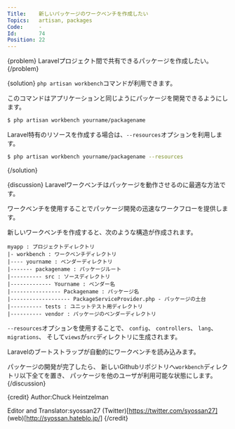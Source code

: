 ```yaml
---
Title:    新しいパッケージのワークベンチを作成したい
Topics:   artisan, packages
Code:     -
Id:       74
Position: 22
---
```


{problem}
Laravelプロジェクト間で共有できるパッケージを作成したい。
{/problem}

{solution}
`php artisan workbench`コマンドが利用できます。

このコマンドはアプリケーションと同じようにパッケージを開発できるようにします。

```bash
$ php artisan workbench yourname/packagename
```

Laravel特有のリソースを作成する場合は、`--resources`オプションを利用します。

```bash
$ php artisan workbench yourname/packagename --resources
```
{/solution}

{discussion}
Laravelワークベンチはパッケージを動作させるのに最適な方法です。

ワークベンチを使用することでパッケージ開発の迅速なワークフローを提供します。

新しいワークベンチを作成すると、次のような構造が作成されます。

```text
myapp : プロジェクトディレクトリ
|- workbench : ワークベンチディレクトリ
|---- yourname : ベンダーディレクトリ
|------- packagename : パッケージルート
|---------- src : ソースディレクトリ
|------------- Yourname : ベンダー名
|---------------- Packagename : パッケージ名
|------------------- PackageServiceProvider.php - パッケージの土台
|---------- tests : ユニットテスト用ディレクトリ
|---------- vendor : パッケージのベンダーディレクトリ
```

`--resources`オプションを使用することで、
`config`、 `controllers`、 `lang`、 `migrations`、
そして`views`が`src`ディレクトリに生成されます。

Laravelのブートストラップが自動的にワークベンチを読み込みます。

パッケージの開発が完了したら、
新しいGithubリポジトリへ`workbench`ディレクトリ以下全てを置き、
パッケージを他のユーザが利用可能な状態にします。
{/discussion}

{credit}
Author:Chuck Heintzelman

Editor and Translator:syossan27
(Twitter)[https://twitter.com/syossan27]
(web)[http://syossan.hateblo.jp/]
{/credit}
